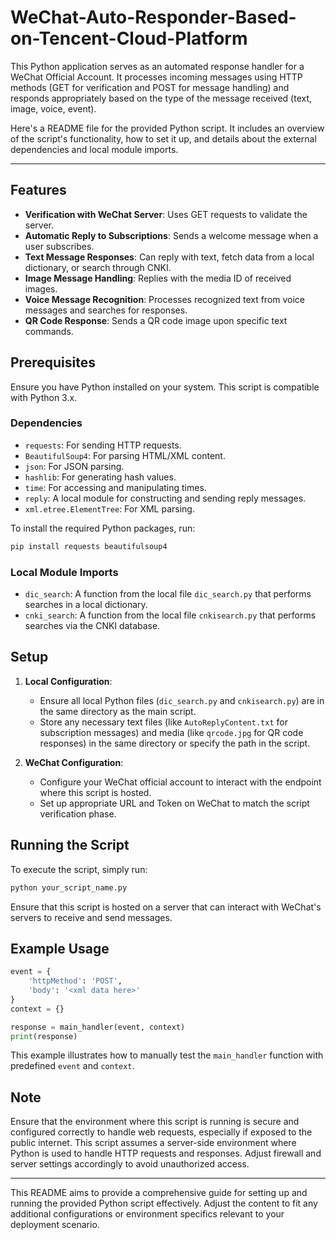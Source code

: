 # WeChat-Auto-Responder-Based-on-Tencent-Cloud-Platform
This Python application serves as an automated response handler for a WeChat Official Account. It processes incoming messages using HTTP methods (GET for verification and POST for message handling) and responds appropriately based on the type of the message received (text, image, voice, event).

Here's a README file for the provided Python script. It includes an overview of the script's functionality, how to set it up, and details about the external dependencies and local module imports.

---

## Features

- **Verification with WeChat Server**: Uses GET requests to validate the server.
- **Automatic Reply to Subscriptions**: Sends a welcome message when a user subscribes.
- **Text Message Responses**: Can reply with text, fetch data from a local dictionary, or search through CNKI.
- **Image Message Handling**: Replies with the media ID of received images.
- **Voice Message Recognition**: Processes recognized text from voice messages and searches for responses.
- **QR Code Response**: Sends a QR code image upon specific text commands.

## Prerequisites

Ensure you have Python installed on your system. This script is compatible with Python 3.x.

### Dependencies

- `requests`: For sending HTTP requests.
- `BeautifulSoup4`: For parsing HTML/XML content.
- `json`: For JSON parsing.
- `hashlib`: For generating hash values.
- `time`: For accessing and manipulating times.
- `reply`: A local module for constructing and sending reply messages.
- `xml.etree.ElementTree`: For XML parsing.

To install the required Python packages, run:
```bash
pip install requests beautifulsoup4
```

### Local Module Imports

- `dic_search`: A function from the local file `dic_search.py` that performs searches in a local dictionary.
- `cnki_search`: A function from the local file `cnkisearch.py` that performs searches via the CNKI database.

## Setup

1. **Local Configuration**:
   - Ensure all local Python files (`dic_search.py` and `cnkisearch.py`) are in the same directory as the main script.
   - Store any necessary text files (like `AutoReplyContent.txt` for subscription messages) and media (like `qrcode.jpg` for QR code responses) in the same directory or specify the path in the script.

2. **WeChat Configuration**:
   - Configure your WeChat official account to interact with the endpoint where this script is hosted.
   - Set up appropriate URL and Token on WeChat to match the script verification phase.

## Running the Script

To execute the script, simply run:
```bash
python your_script_name.py
```
Ensure that this script is hosted on a server that can interact with WeChat's servers to receive and send messages.

## Example Usage

```python
event = {
    'httpMethod': 'POST',
    'body': '<xml data here>'
}
context = {}

response = main_handler(event, context)
print(response)
```

This example illustrates how to manually test the `main_handler` function with predefined `event` and `context`.

## Note

Ensure that the environment where this script is running is secure and configured correctly to handle web requests, especially if exposed to the public internet. This script assumes a server-side environment where Python is used to handle HTTP requests and responses. Adjust firewall and server settings accordingly to avoid unauthorized access.

---

This README aims to provide a comprehensive guide for setting up and running the provided Python script effectively. Adjust the content to fit any additional configurations or environment specifics relevant to your deployment scenario.
